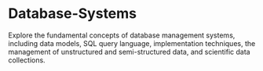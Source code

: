 # Database-Systems
Explore the fundamental concepts of database management systems, including data models, SQL query language, implementation techniques, the management of unstructured and semi-structured data, and scientific data collections.
